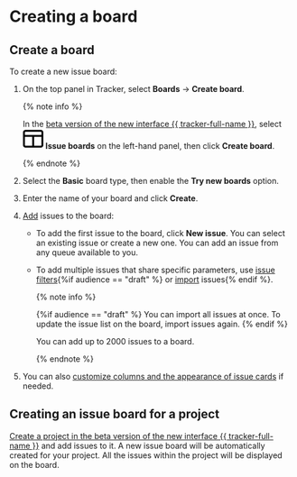 # Creating a board

## Create a board

To create a new issue board:

1. On the top panel in Tracker, select **Boards** → **Create board**.

   {% note info %}

   In the [beta version of the new interface {{ tracker-full-name }}](../user/personal.md#sec_beta), select ![](../../_assets/tracker/svg/boards.svg)&nbsp;**Issue boards** on the left-hand panel, then click **Create board**.

   {% endnote %}

1. Select the **Basic** board type, then enable the **Try new boards** option.

1. Enter the name of your board and click **Create**.

1. [Add](./agile-new-use.md#from-board) issues to the board:

    * To add the first issue to the board, click **New issue**. You can select an existing issue or create a new one. You can add an issue from any queue available to you.

    * To add multiple issues that share specific parameters, use [issue filters](./agile-new-use.md#from-bulk){%if audience == "draft" %} or [import](./agile-new-use.md#import) issues{% endif %}.

        {% note info %}

        {%if audience == "draft" %}
        You can import all issues at once. To update the issue list on the board, import issues again.
        {% endif %}

        You can add up to 2000 issues to a board.

        {% endnote %}

1. You can also [customize columns and the appearance of issue cards](agile-new-set.md) if needed.

## Creating an issue board for a project

[Create a project in the beta version of the new interface {{ tracker-full-name }}](./create-project.md) and add issues to it. A new issue board will be automatically created for your project. All the issues within the project will be displayed on the board.

